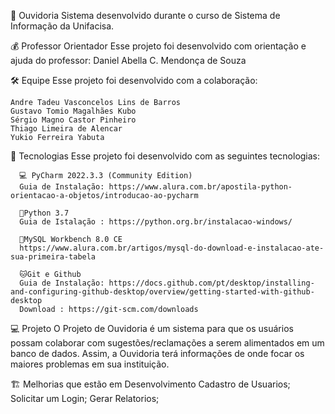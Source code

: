 📣 Ouvidoria
    Sistema desenvolvido durante o curso de Sistema de Informação da Unifacisa.

💰 Professor Orientador
    Esse projeto foi desenvolvido com orientação e ajuda do professor:
    Daniel Abella C. Mendonça de Souza

🛠️ Equipe
    Esse projeto foi desenvolvido com a colaboração:

    Andre Tadeu Vasconcelos Lins de Barros
    Gustavo Tomio Magalhães Kubo
    Sérgio Magno Castor Pinheiro
    Thiago Limeira de Alencar
    Yukio Ferreira Yabuta 

🚀 Tecnologias
    Esse projeto foi desenvolvido com as seguintes tecnologias:

      💻 PyCharm 2022.3.3 (Community Edition)
      Guia de Instalação: https://www.alura.com.br/apostila-python-orientacao-a-objetos/introducao-ao-pycharm
  
      🐍Python 3.7
      Guia de Istalação : https://python.org.br/instalacao-windows/

      🐬MySQL Workbench 8.0 CE
      https://www.alura.com.br/artigos/mysql-do-download-e-instalacao-ate-sua-primeira-tabela

      🐱Git e Github
      Guia de Instalação: https://docs.github.com/pt/desktop/installing-and-configuring-github-desktop/overview/getting-started-with-github-desktop
      Download : https://git-scm.com/downloads

💻 Projeto
    O Projeto de Ouvidoria é um sistema para que os usuários possam colaborar com sugestões/reclamações a serem alimentados em um banco de dados. 
    Assim, a Ouvidoria terá informações de onde focar os maiores problemas em sua instituição.

🏗 Melhorias que estão em Desenvolvimento
    Cadastro de Usuarios;
    Solicitar um Login;
    Gerar Relatorios;
    
    
